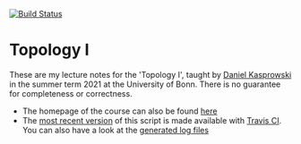 [![Build Status](https://api.travis-ci.com/kesslermaximilian/TopologyI.svg)](https://travis-ci.com/kesslermaximilian/TopologyI)

# Topology I

These are my lecture notes for the 'Topology I', taught by [Daniel Kasprowski](http://www.math.uni-bonn.de/people/daniel/) in the summer term 2021 at the University of Bonn. There is no guarantee for completeness or correctness.

- The homepage of the course can also be found [here](http://www.math.uni-bonn.de/people/daniel/2021/topo1/)
- The [most recent version](https://kesslermaximilian.github.io/TopologyI/2021_Topology_I.pdf) of this script is made available with [Travis CI](https://github.com/traviscibot). You can also have a look at the [generated log files](https://kesslermaximilian.github.io/TopologyI/2021_Topology_I.pdf)
